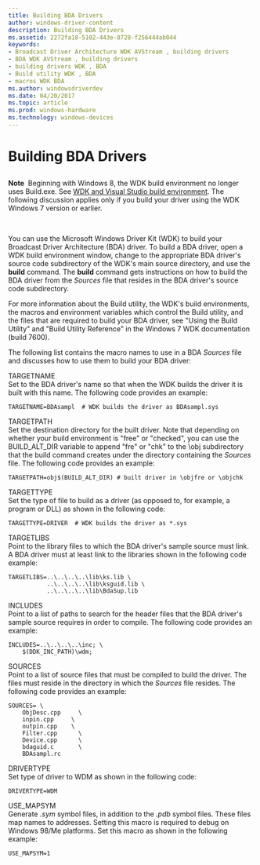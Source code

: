 ```yaml
---
title: Building BDA Drivers
author: windows-driver-content
description: Building BDA Drivers
ms.assetid: 2272fa18-5102-443e-8728-f256444ab044
keywords:
- Broadcast Driver Architecture WDK AVStream , building drivers
- BDA WDK AVStream , building drivers
- building drivers WDK , BDA
- Build utility WDK , BDA
- macros WDK BDA
ms.author: windowsdriverdev
ms.date: 04/20/2017
ms.topic: article
ms.prod: windows-hardware
ms.technology: windows-devices
---
```


# Building BDA Drivers


## <a href="" id="ddk-building-bda-drivers-ksg"></a>


**Note**  Beginning with Windows 8, the WDK build environment no longer uses Build.exe. See [WDK and Visual Studio build environment](https://msdn.microsoft.com/library/windows/hardware/hh454286). The following discussion applies only if you build your driver using the WDK Windows 7 version or earlier.

 

You can use the Microsoft Windows Driver Kit (WDK) to build your Broadcast Driver Architecture (BDA) driver. To build a BDA driver, open a WDK build environment window, change to the appropriate BDA driver's source code subdirectory of the WDK's main source directory, and use the **build** command. The **build** command gets instructions on how to build the BDA driver from the *Sources* file that resides in the BDA driver's source code subdirectory.

For more information about the Build utility, the WDK's build environments, the macros and environment variables which control the Build utility, and the files that are required to build your BDA driver, see "Using the Build Utility" and "Build Utility Reference" in the Windows 7 WDK documentation (build 7600).

The following list contains the macro names to use in a BDA *Sources* file and discusses how to use them to build your BDA driver:

<a href="" id="--------targetname-------"></a> TARGETNAME   
Set to the BDA driver's name so that when the WDK builds the driver it is built with this name. The following code provides an example:

```
TARGETNAME=BDAsampl  # WDK builds the driver as BDAsampl.sys
```

<a href="" id="--------targetpath-------"></a> TARGETPATH   
Set the destination directory for the built driver. Note that depending on whether your build environment is "free" or "checked", you can use the BUILD\_ALT\_DIR variable to append "fre" or "chk" to the \\obj subdirectory that the build command creates under the directory containing the *Sources* file. The following code provides an example:

```
TARGETPATH=obj$(BUILD_ALT_DIR) # built driver in \objfre or \objchk
```

<a href="" id="--------targettype-------"></a> TARGETTYPE   
Set the type of file to build as a driver (as opposed to, for example, a program or DLL) as shown in the following code:

```
TARGETTYPE=DRIVER  # WDK builds the driver as *.sys
```

<a href="" id="--------targetlibs-------"></a> TARGETLIBS   
Point to the library files to which the BDA driver's sample source must link. A BDA driver must at least link to the libraries shown in the following code example:

```
TARGETLIBS=..\..\..\..\lib\ks.lib \
           ..\..\..\..\lib\ksguid.lib \
           ..\..\..\..\lib\BdaSup.lib
```

<a href="" id="--------includes---"></a> INCLUDES   
Point to a list of paths to search for the header files that the BDA driver's sample source requires in order to compile. The following code provides an example:

```
INCLUDES=..\..\..\..\inc; \
    $(DDK_INC_PATH)\wdm; 
```

<a href="" id="--------sources-------"></a> SOURCES   
Point to a list of source files that must be compiled to build the driver. The files must reside in the directory in which the *Sources* file resides. The following code provides an example:

```
SOURCES= \
    ObjDesc.cpp     \
    inpin.cpp     \
    outpin.cpp    \
    Filter.cpp      \
    Device.cpp      \
    bdaguid.c       \
    BDAsampl.rc
```

<a href="" id="--------drivertype-------"></a> DRIVERTYPE   
Set type of driver to WDM as shown in the following code:

```
DRIVERTYPE=WDM
```

<a href="" id="--------use-mapsym-------"></a> USE\_MAPSYM   
Generate *.sym* symbol files, in addition to the *.pdb* symbol files. These files map names to addresses. Setting this macro is required to debug on Windows 98/Me platforms. Set this macro as shown in the following example:

```
USE_MAPSYM=1
```

 

 





